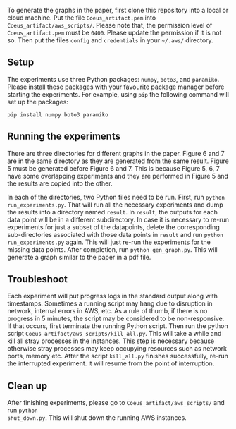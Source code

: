 To generate the graphs in the paper, first clone this repository into a local or cloud machine. Put the file <code>Coeus_artifact.pem</code> into <code>Coeus_artifact/aws_scripts/</code>. Please note that, the permission level of <code>Coeus_artifact.pem</code> must be <code>0400</code>. Please update the permission if it is not so. Then put the files <code>config</code> and <code>credentials</code> in your <code>~/.aws/</code> directory.

## Setup

The experiments use three Python packages: <code>numpy</code>, <code>boto3</code>, and <code>paramiko</code>. Please install these packages with your favourite package manager before starting the experiments. For example, using <code>pip</code> the following command will set up the packages:

    pip install numpy boto3 paramiko
    
## Running the experiments

There are three directories for different graphs in the paper. Figure 6 and 7 are in the same directory as they are generated from the same result. Figure 5 must be generated before Figure 6 and 7. This is because Figure 5, 6, 7 have some overlapping experiments and they are performed in Figure 5 and the results are copied into the other.

In each of the directories, two Python files need to be run. First, run <code>python run_experiments.py</code>. That will run all the necessary experiments and dump the results into a directory named <code>result</code>. In <code>result</code>, the outputs for each data point will be in a different subdirectory. In case it is necessary to re-run experiments for just a subset of the datapoints, delete the corresponding sub-directories associated with those data points in <code>result</code> and run <code>python run_experiments.py</code> again. This will just re-run the experiments for the missing data points. After completion, run <code>python gen_graph.py</code>. This will generate a graph similar to the paper in a pdf file.

## Troubleshoot

Each experiment will put progress logs in the standard output along with timestamps. Sometimes a running script may hang due to disruption in network, internal errors in AWS, etc. As a rule of thumb, if there is no progress in 5 minutes, the script may be considered to be non-responsive. If that occurs, first terminate the running Python script. Then run the python script <code>Coeus_artifact/aws_scripts/kill_all.py</code>. This will take a while and kill all stray processes in the instances. This step is necessary because otherwise stray processes may keep occupying resources such as network ports, memory etc. After the script <code>kill_all.py</code> finishes successfully, re-run the interrupted experiment. it will resume from the point of interruption.

## Clean up

After finishing experiments, please go to <code>Coeus_artifact/aws_scripts/</code> and run <code>python shut_down.py</code>. This will shut down the running AWS instances.

